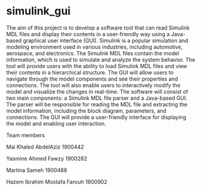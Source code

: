 # simulink_gui
The aim of this project is to develop a software tool that can read Simulink MDL files
and display their contents in a user-friendly way using a Java-based graphical user
interface (GUI). Simulink is a popular simulation and modeling environment used in
various industries, including automotive, aerospace, and electronics. The Simulink MDL
files contain the model information, which is used to simulate and analyze the system
behavior.
The tool will provide users with the ability to load Simulink MDL files and view their
contents in a hierarchical structure. The GUI will allow users to navigate through the
model components and see their properties and connections. The tool will also enable
users to interactively modify the model and visualize the changes in real-time.
The software will consist of two main components: a Simulink MDL file parser and a
Java-based GUI. The parser will be responsible for reading the MDL file and extracting
the model information, including the block diagram, parameters, and connections. The
GUI will provide a user-friendly interface for displaying the model and enabling user
interaction.

Team members

Mai Khaled AbdelAziz 1900442


Yasmine Ahmed Fawzy 1900282


Martina Sameh 1900488


Hazem Ibrahim Mostafa Farouh 1900902

